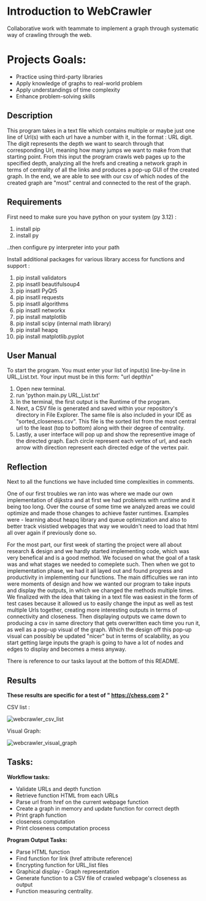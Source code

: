 # Introduction to WebCrawler
Collaborative work with teammate to implement a graph through systematic way of crawling through the web. 


# Projects Goals: 
+ Practice using third-party libraries
+ Apply knowledge of graphs to real-world problem
+ Apply understandings of time complexity
+ Enhance problem-solving skills


## Description

This program takes in a text file which contains multiple or maybe just one line of Url(s) with each url have a number with it, in the format : URL digit. The digit
represents the depth we want to search through that corresponding Url, meaning how many jumps we want to make from that starting point. From this input the program crawls web pages up to the specified depth, analyzing all the hrefs and creating a network graph in terms of centrality of all the links and produces a pop-up GUI of the created graph. In the end, we are able to see with our csv of which nodes of the created graph are "most" central and connected to the rest of the graph.


## Requirements

First need to make sure you have python on your system (py 3.12) :

1. install pip 
2. install py

..then configure py interpreter into your path

Install additional packages for various library access for functions and support :

1. pip install validators 
2. pip insatll beautifulsoup4
3. pip insatll PyQt5
4. pip insatll requests
5. pip insatll algorithms
6. pip insatll networkx
7. pip install matplotlib
8. pip install scipy (internal math library)
9. pip install heapq
10. pip install matplotlib.pyplot


## User Manual

To start the program. You must enter your list of input(s) line-by-line in URL_List.txt. Your input must be in this form:
        "url depth\n"

1. Open new terminal. 
2. run 'python main.py URL_List.txt'
3. In the terminal, the first output is the Runtime of the program.
4. Next, a CSV file is generated and saved within your repository's directory in File Explorer. The same file is also included in your IDE as "sorted_closeness.csv". This file is the sorted list from the most central url to the least (top to bottom) along with their degree of centrality. 
5. Lastly, a user interface will pop up and show the representive image of the directed graph. Each circle represent each vertex of url, and each arrow with direction represent each directed edge of the vertex pair.


## Reflection

Next to all the functions we have included time complexities in comments.

One of our first troubles we ran into was where we made our own implementation of dijkstra and at first we had problems with runtime and it being too long. Over the course of some time we analyzed areas we could optimize and made those changes to achieve faster runtimes. Examples were - learning about heapq library and queue optimization and also to better track visistied webpages that way we wouldn't need to load that html all over again if previously done so. 

For the most part, our first week of starting the project were all about research & design and we hardly started implementing code, which was very benefical and is a good method. We focused on what the goal of a task was and what stages we needed to comeplete such. Then when we got to implementation phase, we had it all layed out and found progress and productivity in implementing our functions. The main difficulties we ran into were moments of design and how we wanted our program to take inputs and display the outputs, in which we changed the methods multiple times. We finalized with the idea that taking in a text file was easiest in the form of test cases because it allowed us to easily change the input as well as test multiple Urls together, creating more interesting outputs in terms of connectivity and closeness. Then displaying outputs we came down to producing a csv in same directory that gets overwritten each time you run it, as well as a pop-up visual of the graph. Which the design off this pop-up visual can possibly be updated "nicer" but in terms of scalability, as you start getting large inputs the graph is going to have a lot of nodes and edges to display and becomes a mess anyway.

There is reference to our tasks layout at the bottom of this README.



## Results

**These results are specific for a test of " https://chess.com 2 "**

CSV list : 


![webcrawler_csv_list](https://github.com/DANNY130/WebCrawler/assets/97262216/003713ad-556a-45fd-a896-564ee97650af)



Visual Graph: 


![webcrawler_visual_graph](https://github.com/DANNY130/WebCrawler/assets/97262216/a79cedfe-d3f5-407e-9bbf-8f2d32fb77ac)



## Tasks:
**Workflow tasks:**
+ Validate URLs and depth function
+ Retrieve function HTML from each URLs
+ Parse url from href on the current webpage function 
+ Create a graph in memory and update function for correct depth 
+ Print graph function
+ closeness computation 
+ Print closeness computation process

**Program Output Tasks:**
+ Parse HTML function
+ Find function for link (href attribute reference) 
+ Encrypting function for URL_list files
+ Graphical display - Graph representation 
+ Generate function to a CSV file of crawled webpage's closeness as output
+ Function measuring centrality.
